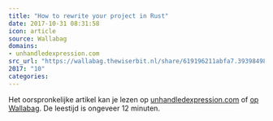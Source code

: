 ```yaml
---
title: "How to rewrite your project in Rust"
date: 2017-10-31 08:31:58
icon: article
source: Wallabag
domains:
- unhandledexpression.com
src_url: "https://wallabag.thewiserbit.nl/share/619196211abfa7.39398498"
2017: "10"
categories:
---
```

Het oorspronkelijke artikel kan je lezen op [unhandledexpression.com](https://unhandledexpression.com/2017/07/12/how-to-rewrite-you-project-in-rust/) of [op Wallabag](https://wallabag.thewiserbit.nl/share/619196211abfa7.39398498). De leestijd is ongeveer 12 minuten.